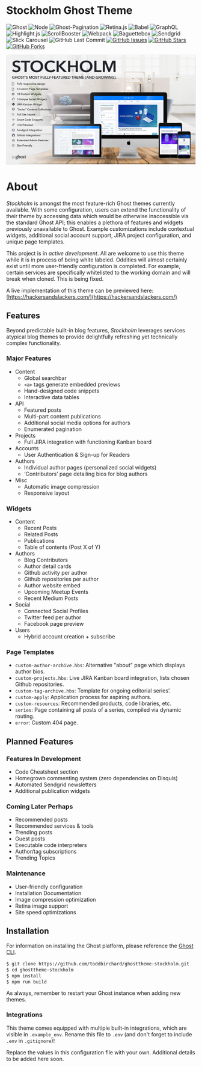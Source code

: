 # Stockholm Ghost Theme

![Ghost](https://img.shields.io/badge/Ghost-^v2.0.0-lightgrey.svg?longCache=true&style=flat-square&logo=ghost&logoColor=white&colorB=d8dee9&colorA=4c566a)
![Node](https://img.shields.io/badge/NodeJS-v10.15.0-green.svg?longCache=true&style=flat-square&logo=node.js&logoColor=white&colorB=a3be8c&colorA=4c566a)
![Ghost-Pagination](https://img.shields.io/badge/Ghost--Pagination-v0.1.3-green.svg?longCache=true&style=flat-square&logoColor=white&colorA=4c566a&colorB=a3be8c&logo=ghost)
![Retina.js](https://img.shields.io/badge/Retina.js-v1.3.0-red.svg?longCache=true&style=flat-square&logo=JavaScript&logoColor=white&colorB=a3be8c&colorA=4c566a)
![Babel](https://img.shields.io/badge/@babel/core-v7.3.4-yellow.svg?longCache=true&style=flat-square&logo=JavaScript&logoColor=white&colorB=ebcb8b&colorA=4c566a)
![GraphQL](https://img.shields.io/badge/GraphQL-v14.2.1-pink.svg?longCache=true&style=flat-square&logo=graphql&logoColor=white&colorB=b48ead&colorA=4c566a)
![Highlight.js](https://img.shields.io/badge/Highlight.js-v9.15.6-red.svg?longCache=true&style=flat-square&logo=JavaScript&logoColor=white&colorB=bf616a&colorA=4c566a)
![ScrollBooster](https://img.shields.io/badge/ScrollBoster-v1.1.0-blue.svg?longCache=true&logo=scrutinizer-ci&longCache=true&style=flat-square&logoColor=white&colorB=bf616a&colorA=4c566a)
![Webpack](https://img.shields.io/badge/Webpack-v4.29.0-blue.svg?longCache=true&style=flat-square&logo=webpack&logoColor=white&colorB=5e81ac&colorA=4c566a)
![Baguettebox](https://img.shields.io/badge/baguettebox.js-v1.11.0-blue.svg?longCache=true&style=flat-square&colorA=4c566a&colorB=5e81ac&logo=JavaScript&logoColor=white)
![Sendgrid](https://img.shields.io/badge/Sendgrid-v6.3.0-blue.svg?longCache=true&logo=delicious&longCache=true&style=flat-square&logoColor=white&colorB=5e81ac&colorA=4c566a)
![Slick Carousel](https://img.shields.io/badge/Slick--Carousel-v1.8.1-blue.svg?longCache=true&logo=JavaScript&longCache=true&style=flat-square&logoColor=white&colorB=5e81ac&colorA=4c566a)
![GitHub Last Commit](https://img.shields.io/github/last-commit/google/skia.svg?style=flat-square&colorA=4c566a&colorB=a3be8c&logo=GitHub)
[![GitHub Issues](https://img.shields.io/github/issues/toddbirchard/ghosttheme-stockholm.svg?style=flat-square&colorB=ebcb8b&colorA=4c566a&logo=GitHub)](https://github.com/toddbirchard/ghosttheme-stockholm/issues)
[![GitHub Stars](https://img.shields.io/github/stars/toddbirchard/ghosttheme-stockholm.svg?style=flat-square&colorB=ebcb8b&colorA=4c566a&logo=GitHub)](https://github.com/toddbirchard/ghosttheme-stockholm/stargazers)
[![GitHub Forks](https://img.shields.io/github/forks/toddbirchard/ghosttheme-stockholm.svg?style=flat-square&colorB=ebcb8b&colorA=4c566a&logo=GitHub)](https://github.com/toddbirchard/ghosttheme-stockholm/network)

![Stockholm Theme](assets/images/stockholm5.jpg)

# About

_Stockholm_ is amongst the most feature-rich Ghost themes currently available. With some configuration, users can extend the functionality of their theme by accessing data which would be otherwise inaccessible via the standard Ghost API; this enables a plethora of features and widgets previously unavailable to Ghost.  Example customizations include contextual widgets, additional social account support, JIRA project configuration, and unique page templates.

This project is in *active development*. All are welcome to use this theme while it is in process of being white labeled. Oddities will almost certainly exist until more user-friendly configuration is completed. For example, certain services are specifically whitelisted to the working domain and will break when cloned. This is being fixed.

A live implementation of this theme can be previewed here: [https://hackersandslackers.com/](https://hackersandslackers.com/)

## Features

Beyond predictable built-in blog features, *Stockholm* leverages services atypical blog themes to provide delightfully refreshing yet technically complex functionality.

### Major Features

* Content
  * Global searchbar
  * `<a>` tags generate embedded previews
  * Hand-designed code snippets
  * Interactive data tables
* API
  * Featured posts
  * Multi-part content publications
  * Additional social media options for authors
  * Enumerated pagination
* Projects
  * Full JIRA integration with functioning Kanban board
* Accounts
  * User Authentication & Sign-up for Readers
* Authors
  * Individual author pages (personalized social widgets)
  * ‘Contributors’ page detailing bios for blog authors
* Misc
  * Automatic image compression
  * Responsive layout

### Widgets

* Content
  * Recent Posts
  * Related Posts
  * Publications
  * Table of contents (Post X of Y)
* Authors
  * Blog Contributors
  * Author detail cards
  * Github activity per author
  * Github repositories per author
  * Author website embed
  * Upcoming Meetup Events
  * Recent Medium Posts
* Social
  * Connected Social Profiles
  * Twitter feed per author
  * Facebook page preview
* Users
  * Hybrid account creation + subscribe

### Page Templates

* `custom-author-archive.hbs`: Alternative "about" page which displays author bios.
* `custom-projects.hbs`: Live JIRA Kanban board integration, lists chosen Github repositories.
* `custom-tag-archive.hbs`: Template for ongoing editorial series’.
* `custom-apply`: Application process for aspiring authors.
* `custom-resources`: Recommended products, code libraries, etc.
* `series`: Page containing all posts of a series, compiled via dynamic routing.
* `error`: Custom 404 page.

## Planned Features

### Features In Development

* Code Cheatsheet section
* Homegrown commenting system (zero dependencies on Disquis)
* Automated Sendgrid newsletters
* Additional publication widgets

### Coming Later Perhaps

* Recommended posts
* Recommended services & tools
* Trending posts
* Guest posts
* Executable code interpreters
* Author/tag subscriptions
* Trending Topics

### Maintenance

* User-friendly configuration
* Installation Documentation
* Image compression optimization
* Retina image support
* Site speed optimizations

## Installation

For information on installing the Ghost platform, please reference the [Ghost CLI](https://docs.ghost.org/docs/cli-install).

```
$ git clone https://github.com/toddbirchard/ghosttheme-stockholm.git
$ cd ghosttheme-stockholm
$ npm install
$ npm run build
```

As always, remember to restart your Ghost instance when adding new themes.

### Integrations

This theme comes equipped with multiple built-in integrations, which are visible in `.example_env`. Rename this file to `.env` (and don't forget to include `.env` in `.gitignore`)!

Replace the values in this configuration file with your own. Additional details to be added here soon.
